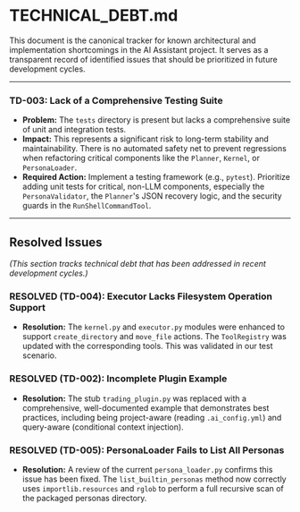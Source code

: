 # TECHNICAL_DEBT.md

This document is the canonical tracker for known architectural and implementation shortcomings in the AI Assistant project. It serves as a transparent record of identified issues that should be prioritized in future development cycles.

---

### TD-003: Lack of a Comprehensive Testing Suite
-   **Problem:** The `tests` directory is present but lacks a comprehensive suite of unit and integration tests.
-   **Impact:** This represents a significant risk to long-term stability and maintainability. There is no automated safety net to prevent regressions when refactoring critical components like the `Planner`, `Kernel`, or `PersonaLoader`.
-   **Required Action:** Implement a testing framework (e.g., `pytest`). Prioritize adding unit tests for critical, non-LLM components, especially the `PersonaValidator`, the `Planner`'s JSON recovery logic, and the security guards in the `RunShellCommandTool`.

---

## Resolved Issues

*(This section tracks technical debt that has been addressed in recent development cycles.)*

### RESOLVED (TD-004): Executor Lacks Filesystem Operation Support
-   **Resolution:** The `kernel.py` and `executor.py` modules were enhanced to support `create_directory` and `move_file` actions. The `ToolRegistry` was updated with the corresponding tools. This was validated in our test scenario.

### RESOLVED (TD-002): Incomplete Plugin Example
-   **Resolution:** The stub `trading_plugin.py` was replaced with a comprehensive, well-documented example that demonstrates best practices, including being project-aware (reading `.ai_config.yml`) and query-aware (conditional context injection).

### RESOLVED (TD-005): PersonaLoader Fails to List All Personas
-   **Resolution:** A review of the current `persona_loader.py` confirms this issue has been fixed. The `list_builtin_personas` method now correctly uses `importlib.resources` and `rglob` to perform a full recursive scan of the packaged personas directory.